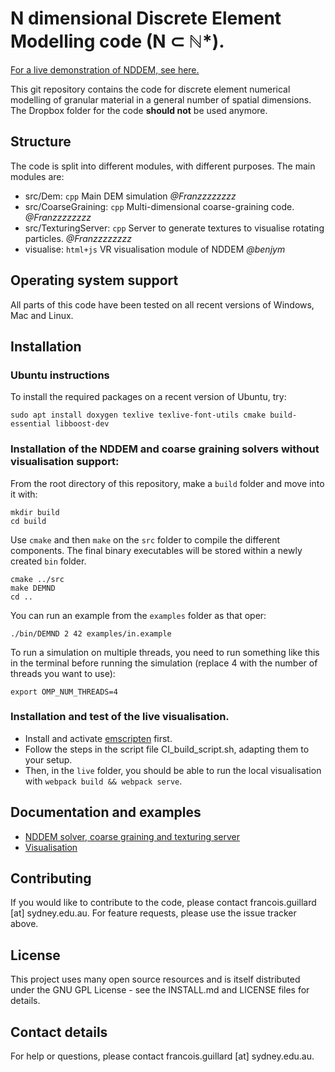 # N dimensional Discrete Element Modelling code (N ⊂ ℕ*).
[For a live demonstration of NDDEM, see here.](https://franzzzzzzzz.github.io/NDDEM/visualise/docs/index.html#particle-visualisation)

This git repository contains the code for discrete element numerical modelling of granular material in a general number of spatial dimensions. The Dropbox folder for the code **should not** be used anymore.  

## Structure
The code is split into different modules, with different purposes. The main modules are:
- src/Dem: `cpp` Main DEM simulation *@Franzzzzzzzz*
- src/CoarseGraining: `cpp` Multi-dimensional coarse-graining code. *@Franzzzzzzzz*
- src/TexturingServer: `cpp` Server to generate textures to visualise rotating particles. *@Franzzzzzzzz*
- visualise: `html+js` VR visualisation module of NDDEM *@benjym*

## Operating system support
All parts of this code have been tested on all recent versions of Windows, Mac and Linux.

## Installation

### Ubuntu instructions

To install the required packages on a recent version of Ubuntu, try:

```
sudo apt install doxygen texlive texlive-font-utils cmake build-essential libboost-dev
```

### Installation of the NDDEM and coarse graining solvers without visualisation support:

From the root directory of this repository, make a `build` folder and move into it with:

```
mkdir build
cd build
```

Use `cmake` and then `make` on the `src` folder to compile the different components. The final binary executables will be stored within a newly created `bin` folder.

```
cmake ../src
make DEMND
cd ..
```

You can run an example from the `examples` folder as that oper:

```
./bin/DEMND 2 42 examples/in.example
```

To run a simulation on multiple threads, you need to run something like this in the terminal before running the simulation (replace 4 with the number of threads you want to use):

```
export OMP_NUM_THREADS=4
```

### Installation and test of the live visualisation. 
- Install and activate [emscripten](https://emscripten.org/docs/tools_reference/emsdk.html) first.
- Follow the steps in the script file CI_build_script.sh, adapting them to your setup.
- Then, in the `live` folder, you should be able to run the local visualisation with `webpack build && webpack serve`. 

## Documentation and examples
 - [NDDEM solver, coarse graining and texturing server](https://franzzzzzzzz.github.io/NDDEM/html/index.html)
 - [Visualisation](https://franzzzzzzzz.github.io/NDDEM/visualise/docs/index.html)
<!-- Additional information and project progress are available as a [Dropbox Paper](https://paper.dropbox.com/doc/N-Dimensional-DEM--ATnZ6ZOpm18JqKQGFYDe3eS0Ag-cM3nXtl2Yy4gNNfqlNYeS). -->

## Contributing
If you would like to contribute to the code, please contact francois.guillard [at] sydney.edu.au. For feature requests, please use the issue tracker above.

## License
This project uses many open source resources and is itself distributed under the GNU GPL License - see the INSTALL.md and LICENSE files for details.

## Contact details
For help or questions, please contact francois.guillard [at] sydney.edu.au.

<!--- Edited 27/04/2020. -->
